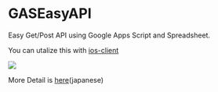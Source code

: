 # GASEasyAPI
Easy Get/Post API using Google Apps Script and Spreadsheet. 

You can utalize this with [ios-client](https://github.com/mitolog/GASEasyAPI-alamofire-client-sample)

![](https://dl.dropboxusercontent.com/u/91774212/EasyGASDemo.gif)

More Detail is [here](http://qiita.com/mito_log/items/cc2283cac1e2b325f9bc)(japanese)
